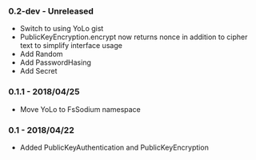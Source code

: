 ### 0.2-dev - Unreleased
* Switch to using YoLo gist
* PublicKeyEncryption.encrypt now returns nonce in addition to cipher text to simplify interface usage
* Add Random
* Add PasswordHasing
* Add Secret

### 0.1.1 - 2018/04/25
* Move YoLo to FsSodium namespace

### 0.1 - 2018/04/22
* Added PublicKeyAuthentication and PublicKeyEncryption
